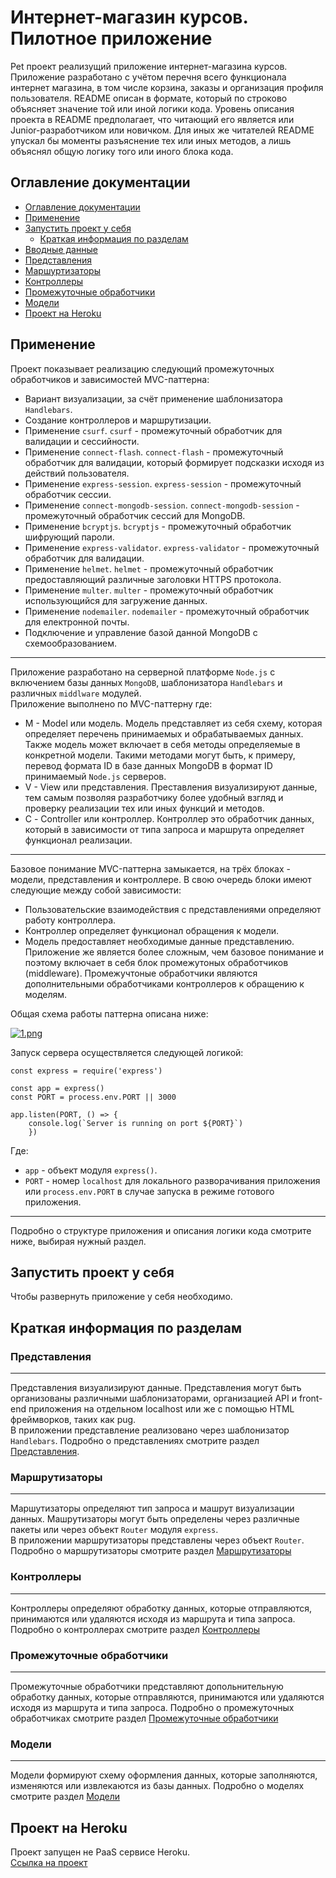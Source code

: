 # Интернет-магазин курсов. Пилотное приложение

Pet проект реализущий приложение интернет-магазина курсов. Приложение разработано с учётом перечня всего функционала интернет магазина, в том числе корзина, заказы и организация профиля пользователя. README описан в формате, который по строково объясняет значение той или иной логики кода. Уровень описания проекта в README предполагает, что читающий его является или Junior-разработчиком или новичком. Для иных же читателей README упускал бы моменты разъяснение тех или иных методов, а лишь объяснял общую логику того или иного блока кода. 

## Оглавление документации 
  - [Оглавление документации](#оглавление-документации)
  - [Применение](#применение)
  - [Запустить проект у себя](#запустить-проект-у-себя)
    - [Краткая информация по разделам](#краткая-информация-по-разделам)
  - [Вводные данные](sections.md/inputData.md)
  - [Представления](sections.md/views.md)
  - [Маршуртизаторы](sections.md/routes.md)
  - [Контроллеры](sections.md/controllers.md)
  - [Промежуточные обработчики](sections.md/middleware.md)
  - [Модели](sections.md/models.md)
  - [Проект на Heroku](#проект-в-heroku)

## Применение

Проект показывает реализацию следующий промежуточных обработчиков и зависимостей MVC-паттерна:
- Вариант визуализации, за счёт применение шаблонизатора `Handlebars`.
- Создание контроллеров и маршрутизации.
- Применение `csurf`. `csurf` - промежуточный обработчик для валидации и сессийности.
- Применение `connect-flash`. `connect-flash` - промежуточный обработчик для валидации, который формирует подсказки исходя из действий пользователя.
- Применение `express-session`. `express-session` - промежуточный обработчик cессии.
- Применение `connect-mongodb-session`. `connect-mongodb-session` - промежуточный обработчик сессий для MongoDB.
- Применение `bcryptjs`. `bcryptjs` - промежуточный обработчик шифрующий пароли.
- Применение `express-validator`. `express-validator` - промежуточный обработчик для валидации.
- Применение `helmet`. `helmet` - промежуточный обработчик предоставляющий различные заголовки HTTPS протокола.
- Применение `multer`. `multer` - промежуточный обработчик использующийся для загружение данных.
- Применение `nodemailer`. `nodemailer` - промежуточный обработчик для електронной почты.
- Подключение и управление базой данной MongoDB с схемообразованием. 

---

Приложение разработано на серверной платформе `Node.js` с включением базы данных `MongoDB`, шаблонизатора `Handlebars` и различных `middlware` модулей. <br/>
Приложение выполнено по MVC-паттерну где: <br/>
- M - Model или модель. Модель представляет из себя схему, которая определяет перечень принимаемых и обрабатываемых данных. Также модель может включает в себя методы определяемые в конкретной модели. Такими методами могут быть, к примеру, перевод формата ID в базе данных MongoDB в формат ID принимаемый `Node.js` серверов. <br/>
- V - View или представления. Преставления визуализируют данные, тем самым позволяя разработчику более удобный взгляд и проверку реализации тех или иных функций и методов. <br/>
- С - Controller или контроллер. Контроллер это обработчик данных, который в зависимости от типа запроса и маршрута определяет функционал реализации. <br/>

---

Базовое понимание MVC-паттерна замыкается, на трёх блоках - модели, представления и контроллере. В свою очередь блоки имеют следующие между собой зависимости: <br/>
- Пользовательские взаимодействия с представлениями определяют работу контроллера. <br/>
- Контроллер определяет функционал обращения к модели. <br/>
- Модель предоставляет необходимые данные представлению. <br/>
Приложение же является более сложным, чем базовое понимание и поэтому включает в себя блок промежутоных обработчиков (middleware). Промежучтоные обработчики являются дополнительными обработчиками контроллеров к обращению к моделям. <br/>

Общая схема работы паттерна описана ниже: <br/>

[![1.png](https://i.postimg.cc/L8P1rNX5/1.png)](https://postimg.cc/XrVq5K96)

Запуск сервера осуществляется следующей логикой: <br/>
```node
const express = require('express')

const app = express()
const PORT = process.env.PORT || 3000

app.listen(PORT, () => {
    console.log(`Server is running on port ${PORT}`)
    })
```
Где: <br/>
- `app` - объект модуля `express()`. <br/>
- `PORT` - номер `localhost` для локального разворачивания приложения или `process.env.PORT` в случае запуска в режиме готового приложения. <br/>

---

Подробно о структуре приложения и описания логики кода смотрите ниже, выбирая нужный раздел.

## Запустить проект у себя

Чтобы развернуть приложение у себя необходимо.


## Краткая информация по разделам

### Представления

---

Представления визуализируют данные. Представления могут быть организованы различными шаблонизаторами, организацией API и front-end приложения на отдельном localhost или же с помощью HTML фреймворков, таких как pug. <br/>
В приложении представление реализовано через шаблонизатор `Handlebars`. Подробно о представлениях смотрите раздел [Представления](sections.md/views.md). <br/>

### Маршрутизаторы

---

Маршутизаторы определяют тип запроса и машрут визуализации данных. Машрутизаторы могут быть определены через различные пакеты или через объект `Router` модуля `express`. <br/>
В приложении маршрутизаторы представлены через объект `Router`. Подробно о маршрутизаторы смотрите раздел [Маршрутизаторы](sections.md/routes.md) <br/>

### Контроллеры

---

Контроллеры определяют обработку данных, которые отправляются, принимаются или удаляются исходя из маршрута и типа запроса. Подробно о контроллерах смотрите раздел [Контроллеры](sections.md/controllers.md) <br/>

### Промежуточные обработчики

---

Промежуточные обработчики представляют допольнительную обработку данных, которые отправляются, принимаются или удаляются исходя из маршрута и типа запроса. Подробно о промежуточных обработчиках смотрите раздел [Промежуточные обработчики](sections.md/middleware.md) <br/>

### Модели

---

Модели формируют схему оформления данных, которые заполняются, изменяются или извлекаются из базы данных. Подробно о моделях смотрите раздел [Модели](sections.md/models.md) <br/>

## Проект на Heroku
Проект запущен не PaaS сервисе Heroku. <br/> 
[Ссылка на проект](https://stark-wildwood-85340.herokuapp.com/)

